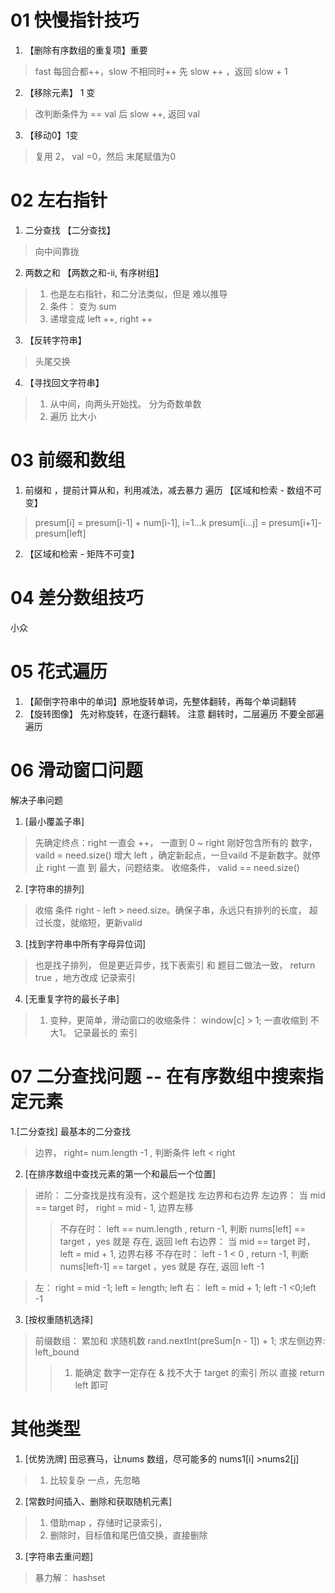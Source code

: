 # 01 快慢指针技巧
1. 【删除有序数组的重复项】重要
> fast 每回合都++，slow 不相同时++
> 先 slow ++ ，返回 slow + 1

2. 【移除元素】 1 变
>改判断条件为 == val
> 后 slow ++, 返回 val

3. 【移动0】1变
> 复用 2， val =0，然后 末尾赋值为0

# 02 左右指针
1. 二分查找 【二分查找】
> 向中间靠拢
2. 两数之和 【两数之和-ii, 有序树组】
> 1. 也是左右指针，和二分法类似，但是 难以推导
> 2. 条件： 变为 sum 
> 3. 递增变成 left ++, right ++ 
3. 【反转字符串】
> 头尾交换
4. 【寻找回文字符串】
> 1. 从中间，向两头开始找。 分为奇数单数
> 2. 遍历 比大小

# 03 前缀和数组
1. 前缀和 ，提前计算从和，利用减法，减去暴力 遍历 【区域和检索 - 数组不可变】
> presum[i] = presum[i-1] + num[i-1], i=1...k
> presum[i...j] = presum[i+1]-presum[left]

2. 【区域和检索 - 矩阵不可变】
# 04 差分数组技巧
小众

# 05 花式遍历
1. 【颠倒字符串中的单词】原地旋转单词，先整体翻转，再每个单词翻转
2. 【旋转图像】 先对称旋转，在逐行翻转。 注意 翻转时，二层遍历 不要全部遍遍历

# 06 滑动窗口问题
解决子串问题
1. [最小覆盖子串] 
> 先确定终点：right 一直会 ++， 一直到 0 ~ right 刚好包含所有的 数字， vaild = need.size()
> 增大 left ，确定新起点，一旦vaild 不是新数字。就停止
> right 一直 到 最大，问题结束。
> 收缩条件， valid == need.size()
2. [字符串的排列]
> 收缩 条件 right - left > need.size。确保子串，永远只有排列的长度， 超过长度，就缩短，更新valid

3. [找到字符串中所有字母异位词] 
> 也是找子排列， 但是更近异步，找下表索引
> 和 题目二做法一致， return true ，地方改成 记录索引

4. [无重复字符的最长子串]
> 1. 变种，更简单，滑动窗口的收缩条件： window[c] > 1; 一直收缩到 不大1。
> 记录最长的 索引

# 07 二分查找问题 -- 在有序数组中搜索指定元素
1.[二分查找] 最基本的二分查找
> 边界， right= num.length -1 , 判断条件 left < right
2. [在排序数组中查找元素的第一个和最后一个位置] 
> 进阶： 二分查找是找有没有，这个题是找 左边界和右边界
> 左边界： 当 mid == target 时， right = mid - 1, 边界左移
>> 不存在时： left == num.length , return -1, 
>> 判断 nums[left] == target ，yes 就是 存在, 返回 left
> 右边界： 当 mid == target 时， left = mid + 1, 边界右移
>> 不存在时： left - 1 < 0 , return -1, 
>> 判断 nums[left-1] == target ，yes 就是 存在, 返回 left -1

>  左： right = mid -1; left = length; left
>  右： left = mid + 1; left -1 <0;left -1

3. [按权重随机选择]
> 前缀数组： 累加和
> 求随机数  rand.nextInt(preSum[n - 1]) + 1;
> 求左侧边界: left_bound
>> 1. 能确定 数字一定存在 & 找不大于 target 的索引
>> 所以 直接 return left 即可

# 其他类型
1. [优势洗牌] 田忌赛马，让nums 数组，尽可能多的 nums1[i] >nums2[j]
> 1. 比较复杂 一点，先忽略
2. [常数时间插入、删除和获取随机元素]
> 1. 借助map ，存储时记录索引，
> 2. 删除时，目标值和尾巴值交换，直接删除
3. [字符串去重问题]
> 暴力解： hashset